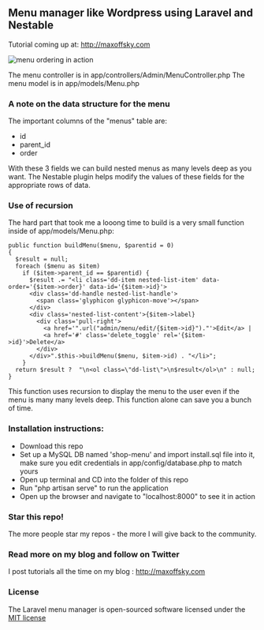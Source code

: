 ## Menu manager like Wordpress using Laravel and Nestable

Tutorial coming up at: http://maxoffsky.com

![menu ordering in action](https://raw.github.com/msurguy/laravel-shop-menu/master/menumanager.gif)

The menu controller is in app/controllers/Admin/MenuController.php
The menu model is in app/models/Menu.php

### A note on the data structure for the menu

The important columns of the "menus" table are:
- id
- parent_id
- order

With these 3 fields we can build nested menus as many levels deep as you want.
The Nestable plugin helps modify the values of these fields for the appropriate rows of data.

### Use of recursion

The hard part that took me a looong time to build is a very small function inside of app/models/Menu.php:
```
public function buildMenu($menu, $parentid = 0) 
{ 
  $result = null;
  foreach ($menu as $item) 
    if ($item->parent_id == $parentid) { 
      $result .= "<li class='dd-item nested-list-item' data-order='{$item->order}' data-id='{$item->id}'>
      <div class='dd-handle nested-list-handle'>
        <span class='glyphicon glyphicon-move'></span>
      </div>
      <div class='nested-list-content'>{$item->label}
        <div class='pull-right'>
          <a href='".url("admin/menu/edit/{$item->id}")."'>Edit</a> |
          <a href='#' class='delete_toggle' rel='{$item->id}'>Delete</a>
        </div>
      </div>".$this->buildMenu($menu, $item->id) . "</li>"; 
    } 
  return $result ?  "\n<ol class=\"dd-list\">\n$result</ol>\n" : null; 
} 

```

This function uses recursion to display the menu to the user even if the menu is many many levels deep. This function alone can save you a bunch of time.

### Installation instructions:
- Download this repo
- Set up a MySQL DB named 'shop-menu' and import install.sql file into it, make sure you edit credentials in app/config/database.php to match yours
- Open up terminal and CD into the folder of this repo
- Run "php artisan serve" to run the application
- Open up the browser and navigate to "localhost:8000" to see it in action

### Star this repo!

The more people star my repos - the more I will give back to the community.

### Read more on my blog and follow on Twitter

I post tutorials all the time on my blog : http://maxoffsky.com

### License

The Laravel menu manager is open-sourced software licensed under the [MIT license](http://opensource.org/licenses/MIT)

